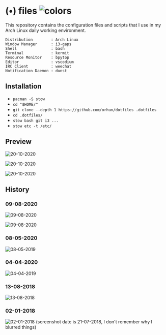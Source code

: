 # (•) files ![colors](https://user-images.githubusercontent.com/24392180/129487004-0147d8d8-aba6-4e9c-a3c1-33b4bf784278.png)

This repository contains the configuration files and scripts that I use in my Arch Linux daily working environment.

```
Distribution        : Arch Linux
Window Manager      : i3-gaps
Shell               : bash
Terminal            : kermit
Resource Monitor    : bpytop
Editor              : vscodium
IRC Client          : weechat
Notification Daemon : dunst
```

## Installation

* `pacman -S stow`
* `cd "$HOME/"`
* `git clone --depth 1 https://github.com/orhun/dotfiles .dotfiles`
* `cd .dotfiles/`
* `stow bash git i3 ...`
* `stow etc -t /etc/`

## Preview

![20-10-2020](https://user-images.githubusercontent.com/24392180/96750521-b411ec00-13d4-11eb-8402-41f7f0e76525.jpg)

![20-10-2020](https://user-images.githubusercontent.com/24392180/96750534-b83e0980-13d4-11eb-9ede-404f0ba9bd47.jpg)

![20-10-2020](https://user-images.githubusercontent.com/24392180/96847513-f2062300-145b-11eb-8911-2e9248c5b868.jpg)

## History

### 09-08-2020

![09-08-2020](https://user-images.githubusercontent.com/24392180/89739461-87169400-da89-11ea-9c7a-a9087c474865.jpg)

![09-08-2020](https://user-images.githubusercontent.com/24392180/89739455-79f9a500-da89-11ea-9d60-8b35d067c34e.jpg)

### 08-05-2020

![08-05-2019](https://user-images.githubusercontent.com/24392180/92525006-c02e5980-f22b-11ea-9ae5-9478e2025577.jpg)

### 04-04-2020

![04-04-2019](https://user-images.githubusercontent.com/24392180/92524298-890b7880-f22a-11ea-859e-79237ec19e02.png)

### 13-08-2018

![13-08-2018](https://user-images.githubusercontent.com/24392180/92523571-41d0b800-f229-11ea-8ae5-2df8031f4071.png)

### 02-01-2018

![02-01-2018 (screenshot date is 21-07-2018, I don't remember why I blurred things)](https://user-images.githubusercontent.com/24392180/92667231-04952480-f314-11ea-93e7-5e8d55758ec0.png)
